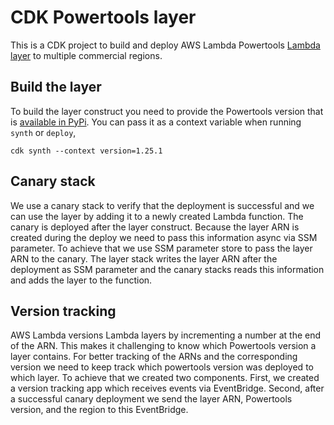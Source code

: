 <!-- markdownlint-disable MD041 MD043-->
# CDK Powertools layer

This is a CDK project to build and deploy AWS Lambda Powertools [Lambda layer](https://docs.aws.amazon.com/lambda/latest/dg/gettingstarted-concepts.html#gettingstarted-concepts-layer) to multiple commercial regions.

## Build the layer

To build the layer construct you need to provide the Powertools version that is [available in PyPi](https://pypi.org/project/aws-lambda-powertools/).
You can pass it as a context variable when running `synth` or `deploy`,

```shell
cdk synth --context version=1.25.1
```

## Canary stack

We use a canary stack to verify that the deployment is successful and we can use the layer by adding it to a newly created Lambda function.
The canary is deployed after the layer construct. Because the layer ARN is created during the deploy we need to pass this information async via SSM parameter.
To achieve that we use SSM parameter store to pass the layer ARN to the canary.
The layer stack writes the layer ARN after the deployment as SSM parameter and the canary stacks reads this information and adds the layer to the function.

## Version tracking

AWS Lambda versions Lambda layers by incrementing a number at the end of the ARN.
This makes it challenging to know which Powertools version a layer contains.
For better tracking of the ARNs and the corresponding version we need to keep track which powertools version was deployed to which layer.
To achieve that we created two components. First, we created a version tracking app which receives events via EventBridge. Second, after a successful canary deployment we send the layer ARN, Powertools version, and the region to this EventBridge.
